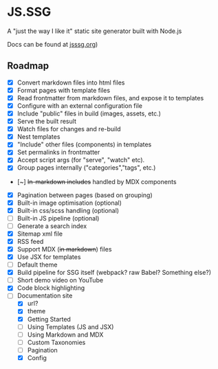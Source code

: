 # JS.SSG

A "just the way I like it" static site generator built with Node.js

Docs can be found at [jsssg.org](https://jsssg.org/))

## Roadmap

-   [x] Convert markdown files into html files
-   [x] Format pages with template files
-   [x] Read frontmatter from markdown files, and expose it to templates
-   [x] Configure with an external configuration file
-   [x] Include "public" files in build (images, assets, etc.)
-   [x] Serve the built result
-   [x] Watch files for changes and re-build
-   [x] Nest templates
-   [x] "Include" other files (components) in templates
-   [x] Set permalinks in frontmatter
-   [x] Accept script args (for "serve", "watch" etc).
-   [x] Group pages internally ("categories","tags", etc.)
-   [~] ~~In-markdown includes~~ handled by MDX components
-   [x] Pagination between pages (based on grouping)
-   [x] Built-in image optimisation (optional)
-   [x] Built-in css/scss handling (optional)
-   [ ] Built-in JS pipeline (optional)
-   [ ] Generate a search index
-   [x] Sitemap xml file
-   [x] RSS feed
-   [x] Support MDX (~~in markdown~~) files
-   [x] Use JSX for templates
-   [ ] Default theme
-   [x] Build pipeline for SSG itself (webpack? raw Babel? Something else?)
-   [ ] Short demo video on YouTube
-   [x] Code block highlighting
-   [ ] Documentation site
    -   [x] url?
    -   [x] theme
    -   [x] Getting Started
    -   [ ] Using Templates (JS and JSX)
    -   [ ] Using Markdown and MDX
    -   [ ] Custom Taxonomies
    -   [ ] Pagination
    -   [x] Config
